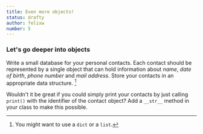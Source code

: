 ```yaml
---
title: Even more objects!
status: drafty
author: felixw
number: 5
---
```


### Let's go deeper into objects

Write a small database for your personal contacts. Each contact should be represented by a single object that can hold information about *name*, *date of birth*, *phone number* and *mail address*. Store your contacts in an appropriate data structure. [^which]

[^which]:
    You might want to use a `dict` or a `list`.

Wouldn't it be great if you could simply print your contacts by just calling `print()` with the identifier of the contact object? Add a `__str__` method in your class to make this possible.
